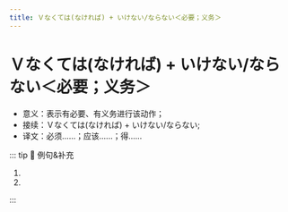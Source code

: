 ```yaml
---
title: Ｖなくては(なければ) + いけない/ならない＜必要；义务＞
---
```


# Ｖなくては(なければ) + いけない/ならない＜必要；义务＞

- 意义：表示有必要、有义务进行该动作；
- 接续：Ｖなくては(なければ) + いけない/ならない;
- 译文：必须......；应该......；得......

::: tip :bookmark: 例句&补充

<grammer-content sentence="1. **Ｖなくては(なければ)いけない**表示**说话人认为很有必要，有义务**进行该动作，或者**某种特殊情况要求必须进行该动作**；" />

<div class="bunpou-block">

  <grammer-content sentence="[日本/にほん]では[家/うち]に[入/はい]るとき、[靴/くつ]を[脱/ぬ]が**なくてはいけない**んでしょう?" trans="在日本，进门之前得脱鞋吧？" />

</div>

<grammer-content sentence="2. **Vなくては(なければ)ならない**多表示**从社会常识来看有必要、有义务**进行该动作，是**人们都认可的一般性的判断**；" />

<div class="bunpou-block">

  <grammer-content sentence="[私/わたし]の[寮/りょう]は11[時/じ]までに**[帰/かえ]らなければならない**んです。" trans="我宿舍11点前必须回去。" />

</div>

<grammer-content sentence="3. 在口语中**「なくては」**经常说成**「なくちゃ」**，**「なければ」**经常说成**「なきゃ」**，**「いけない」和「ならない」**也时常被**省略**。尤其**「なくちゃ」在自言自语时多用**。" />

<div class="bunpou-block">

  1. <grammer-content sentence="[明日/あした]の[授業/じゅぎょう]で、[日本語/にほんご]で[自己紹介/じこしょうかい]を**し <del>なければ</del> → なきゃ**なりません。" trans="在明天的课上，必须用日语做自我介绍。" />
  2. <grammer-content sentence="もうこんな[時間/じかん]だ。[早/はや]く**[帰/かえ]ら <del>なくては</del> → なくちゃ**。" trans="都这个点儿了，我得早点儿回去了。（自言自语，碎碎念~）" />

</div>

:::
